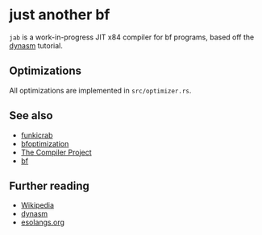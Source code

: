 # just another bf

`jab` is a work-in-progress JIT x84 compiler for bf programs, based off the
[dynasm](https://censoredusername.github.io/dynasm-rs) tutorial.

## Optimizations

All optimizations are implemented in `src/optimizer.rs`.

## See also

- [funkicrab](https://github.com/zesterer/funkicrab)
- [bfoptimization](https://github.com/matslina/bfoptimization/)
- [The Compiler Project](http://www.clifford.at/bfcpu/bfcomp.html)
- [bf](https://github.com/mwolting/bf)

## Further reading

- [Wikipedia](https://en.wikipedia.org/w/index.php?title=Brainf***)
- [dynasm](https://censoredusername.github.io/dynasm-rs/language/index.html#x64x86)
- [esolangs.org](https://esolangs.org/wiki/Brainfuck)
